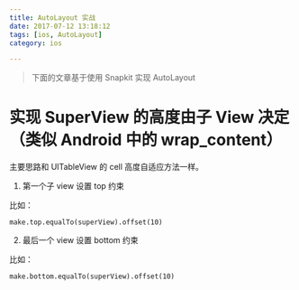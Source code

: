 ```yaml
---
title: AutoLayout 实战
date: 2017-07-12 13:18:12
tags: [ios, AutoLayout]
category: ios

---
```


>下面的文章基于使用 Snapkit 实现 AutoLayout

# 实现 SuperView 的高度由子 View 决定（类似 Android 中的 wrap_content）

主要思路和 UITableView 的 cell 高度自适应方法一样。

1. 第一个子 view 设置 top 约束

比如：

```
make.top.equalTo(superView).offset(10)
```

2. 最后一个 view 设置 bottom 约束

比如：

```
make.bottom.equalTo(superView).offset(10)
```

